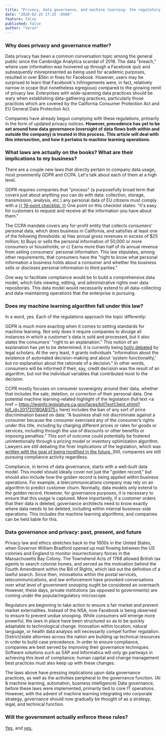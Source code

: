 ```yaml
---
title: "Privacy, data governance, and machine learning- the regulatory perspective"
date: "2020-02-25 17:25 -0500"
feature: false
published: false
author: "Varun"
---
```


### Why does privacy and governance matter?

Data privacy has been a common conversation topic among the general public since the Cambridge Analytica scandal of 2018. The data "breach," where user information was hoovered up through a Facebook quiz and subsequently misrepresented as being used for academic purposes, resulted in over $5bn in fines for Facebook. However, users may be surprised to learn that Facebook's infringements were, in fact, relatively narrow in scope (but nonetheless egregious) compared to the growing remit of privacy law. Enterprises with wide-spanning data practices should be wary when establishing data-gathering practices, particularly those practices which are covered by the California Consumer Protection Act and EU General Data Protection Act.

Companies have already begun complying with these regulations, primarily in the form of updated privacy notices. **However, precedence has yet to be set around how data governance (oversight of data flows both within and outside the company) is treated in this process. This article will deal with this intersection, and how it pertains to machine learning operations.** 

### What laws are actually on the books? What are their implications to my business?

There are a couple new laws that directly pertain to company data usage, most prominently GDPR and CCPA. Let's talk about each of them at a high level.

GDPR requires companies that "process" (a purposefully broad term that covers just about anything you can do with data: collection, storage, transmission, analysis, etc.) any personal data of EU citizens must comply with a <a href=https://gdpr.eu/checklist/>{{ 19-point checklist. }}</a> One point on this checklist states: "it's easy for customers to request and receive all the information you have about them." 

The CCPA mandate covers any for-profit entity that collects consumers' personal data, which does business in California, and satisfies at least one of the following thresholds: a) Has annual gross revenues in excess of $25 million; b) Buys or sells the personal information of 50,000 or more consumers or households; or c) Earns more than half of its annual revenue from selling consumers' personal information. This law stipulates, among other requirements, that consumers have the "right to know what personal information a business holds about a consumer and whether the business sells or discloses personal information to third parties."

One way to facilitate compliance would be to build a comprehensive data model, which lists viewing, editing, and administrative rights over data repositories. This data model would necessarily extend to all data-collecting and data-maintaining operations that the enterprise is pursuing.

### Does my machine learning algorithm fall under this law?

In a word, yes. Each of the regulations approach the topic differently:

GDPR is much more exacting when it comes to setting standards for machine learning. Not only does it require companies to divulge all instances in which a customer's data is sold and processed, but it also states the consumers' "right to an explanation." This notion of an explanation has yet to be determined; it is currently being <a href = https://www.kdnuggets.com/2018/03/gdpr-machine-learning-illegal.html>hotly debated</a> by legal scholars. At the very least, it grants individuals "information about the existence of automated decision-making and about 'system functionality,' but no explanation about the rationale of a decision." In other words, consumers will be informed if their, say, credit decision was the result of an algorithm, but not the individual variables that contributed most to the decision.

CCPR mostly focuses on consumer sovereignty around their data, whether that includes the sale, deletion, or correction of their personal data. One potential machine learning-related highlight of the legislation (full text <a href = https://leginfo.legislature.ca.gov/faces/billTextClient.xhtml?bill_id=201720180AB375> here</a>) includes the ban of any sort of price discrimination based on data: "A business shall not discriminate against a consumer because the consumer exercised any of the consumer’s rights under this title, including by charging different prices or rates for goods or services, including through the use of discounts or other benefits or imposing penalties." This sort of outcome could potentially be fostered unintentionally through a pricing model or inventory optimization algorithm. Lawyers are still debating the finer implications of the legislation, which was <a href = https://blog.ericgoldman.org/archives/2019/12/some-lessons-learned-from-the-california-consumer-privacy-act-ccpa-18-months-in-part-2-of-3.htm> written with the goal of being modified in the future. </a> Still, companies are still pursuing compliance activity regardless.

Compliance, in terms of data governance, starts with a well-built data model. This model should ideally cover not just the "golden record," but should also include how the golden record is being applied within business operations. For example, a telecommunications company may rely on an algorithm to predict customer churn. Normally, data models only extend to the golden record. However, for governance purposes, it is necessary to ensure that this usage is captured. More importantly, if a customer orders that their data is deleted, governance architects need to know exactly where data needs to be deleted, including within internal business-side operations. This includes the machine learning algorithms, and companies can be held liable for this.

### Data governance and privacy: past, present, and future

Privacy law and ethics stretches back to the 1600s in the United States, when Governor William Bradford opened up mail flowing between the US colonies and England to monitor insurrectionary forces in the Massachusetts Bay Colony. The Townshend Acts of 1768 allowed British tax agents to search colonist homes, and served as the motivation behind the Fourth Amendment within the Bill of Rights, which laid out the definition of a lawful search. Since then, innovations within the postal services, telecommunications, and law enforcement have provoked conversations over what level of government snooping ought be considered an overreach. However, these days, private institutions (as opposed to governments) are coming under the popular/regulatory microscope. 

Regulators are beginning to take action to ensure a fair market and prevent market externalities. Instead of the NSA, now Facebook is being observed to ensure to prevent undue snooping. While consumers will emerge more powerful, the laws in place have been structured so as to be quickly adaptable to technological change. Innovation within location, natural language, or health data analysis will necessarily compel further regulation. District/state attornies across the nation are building up technical resources in order to build case precedence. In order to ensure compliance, companies are best served by improving their governance techniques. Software solutions such as SAP and Informatica will only go partways in achieving this level of compliance; human capital and change management best practices must also keep up with these changes.

The laws above have pressing implications upon data governance practices, as well as the activities peripheral to the governance function. (AI & machine learning, automation, business intelligence) Data governance, before these laws were implemented, primarily tied to core IT operations. However, with the advent of machine learning integrating into corporate strategy, governance should now gradually be thought of as a strategy, legal, and technical function. 

### Will the government actually enforce these rules?

<a href = https://www.oag.ca.gov/privacy/privacy-enforcement-actions> Yes</a>, and <a href = https://www.enforcementtracker.com/?> yes. </a>
